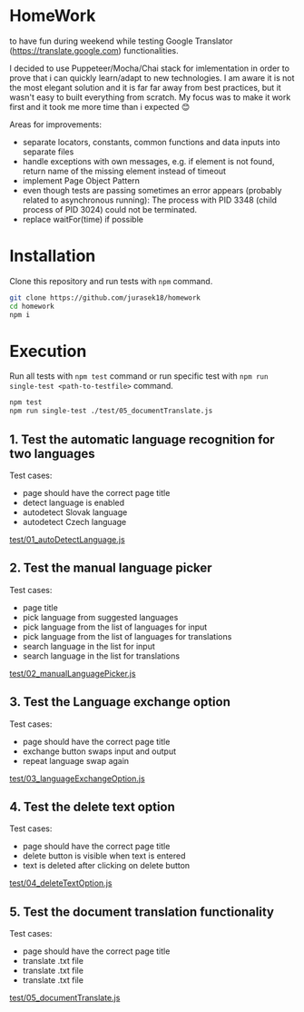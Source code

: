 # HomeWork

to have fun during weekend while testing Google Translator (https://translate.google.com) functionalities.

I decided to use Puppeteer/Mocha/Chai stack for imlementation in order to prove that i can quickly learn/adapt to new technologies. I am aware it is not the most elegant solution and it is far far away from best practices, but it wasn't easy to built everything from scratch. My focus was to make it work first and it took me more time than i expected :blush: 

Areas for improvements:
- separate locators, constants, common functions and data inputs into separate files
- handle exceptions with own messages, e.g. if element is not found, return name of the missing element instead of timeout
- implement Page Object Pattern
- even though tests are passing sometimes an error appears (probably related to asynchronous running): The process with PID 3348 (child process of PID 3024) could not be terminated.
- replace waitFor(time) if possible

# Installation

Clone this repository and run tests with `npm` command.

```bash
git clone https://github.com/jurasek18/homework
cd homework
npm i
```

# Execution

Run all tests with `npm test` command or run specific test with `npm run single-test <path-to-testfile>` command. 

```bash
npm test
npm run single-test ./test/05_documentTranslate.js
```

## 1. Test the automatic language recognition for two languages
Test cases:
- page should have the correct page title
- detect language is enabled
- autodetect Slovak language
- autodetect Czech language

[test/01_autoDetectLanguage.js](https://github.com/jurasek18/homework/blob/master/test/01_autoDetectLanguage.js)

## 2. Test the manual language picker
Test cases:
- page title
- pick language from suggested languages
- pick language from the list of languages for input
- pick language from the list of languages for translations
- search language in the list for input
- search language in the list for translations

[test/02_manualLanguagePicker.js](https://github.com/jurasek18/homework/blob/master/test/02_manualLanguagePicker.js)

## 3. Test the Language exchange option
Test cases:
- page should have the correct page title
- exchange button swaps input and output
- repeat language swap again

[test/03_languageExchangeOption.js](https://github.com/jurasek18/homework/blob/master/test/03_languageExchangeOption.js)

## 4. Test the delete text option
Test cases:
- page should have the correct page title
- delete button is visible when text is entered
- text is deleted after clicking on delete button

[test/04_deleteTextOption.js](https://github.com/jurasek18/homework/blob/master/test/04_deleteTextOption.js)

## 5. Test the document translation functionality
Test cases:
- page should have the correct page title
- translate .txt file
- translate .txt file
- translate .txt file

[test/05_documentTranslate.js](https://github.com/jurasek18/homework/blob/master/test/05_documentTranslate.js)
